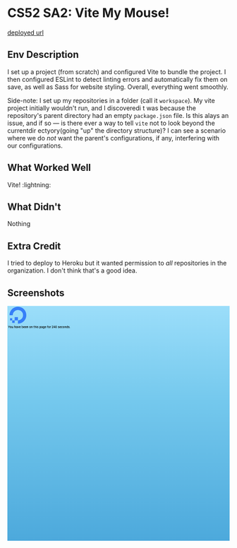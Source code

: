# CS52 SA2: Vite My Mouse!

[deployed url](https://vite-my-mouse.onrender.com/)

## Env Description

I set up a project (from scratch)
and configured Vite to bundle the project.
I then configured ESLint to detect linting errors and automatically
fix them on save, as well as Sass for website styling.
Overall, everything went smoothly.

Side-note:
I set up my repositories in a folder (call it `workspace`).
My vite project initially wouldn't run, and I discoveredi
t was because the repository's parent directory had an empty
`package.json` file.
Is this alays an issue, and if so &mdash;
is there ever a way to tell `vite` not to look beyond the currentdir
ectyory(going "up" the directory structure)?
I can see a scenario where we do _not_ want the parent's configurations,
if any, interfering with our configurations.

## What Worked Well

Vite! :lightning:

## What Didn't

Nothing

## Extra Credit

I tried to deploy to Heroku but it wanted permission
to _all_ repositories in the organization.
I don't think that's a good idea.

## Screenshots

![vite site](assets/vite-image.png)
